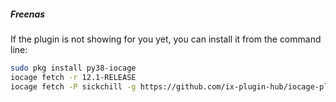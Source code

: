 ##### Freenas

If the plugin is not showing for you yet, you can install it from the command line:

```bash
sudo pkg install py38-iocage
iocage fetch -r 12.1-RELEASE
iocage fetch -P sickchill -g https://github.com/ix-plugin-hub/iocage-plugin-index --branch 'master'
```